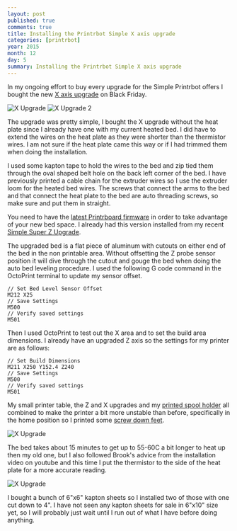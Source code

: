 ```yaml
---
layout: post
published: true
comments: true
title: Installing the Printrbot Simple X axis upgrade
categories: [printrbot]
year: 2015
month: 12
day: 5
summary: Installing the Printrbot Simple X axis upgrade
---
```

In my ongoing effort to buy every upgrade for the Simple Printrbot offers I bought the new [X axis upgrade](http://printrbot.com/shop/simple-x-axis-upgrade/) on Black Friday.

<img alt="X Upgrade" src="https://garthvh.com/assets/img/printrbot/x_upgrade_1.jpg" class="img-responsive img-rounded" />

<img alt="X Upgrade 2" src="https://garthvh.com/assets/img/printrbot/x_upgrade_2.jpg" class="img-responsive img-rounded" />

The upgrade was pretty simple, I bought the X upgrade without the heat plate since I already have one with my current heated bed. I did have to extend the wires on the heat plate as they were shorter than the thermistor wires.  I am not sure if the heat plate came this way or if I had trimmed them when doing the installation.  

I used some kapton tape to hold the wires to the bed and zip tied them through the oval shaped belt hole on the back left corner of the bed.  I have previously printed a cable chain for the extruder wires so I use the extruder loom for the heated bed wires. The screws that connect the arms to the bed and that connect the heat plate to the bed are auto threading screws, so make sure and put them in straight.

You need to have the [latest Printrboard firmware](http://help.printrbot.com/c/Firmware) in order to take advantage of your new bed space.  I already had this version installed from my recent [Simple Super Z Upgrade](http://printrbot.com/shop/simple-super-z-upgrade/).

The upgraded bed is a flat piece of aluminum with cutouts on either end of the bed in the non printable area.  Without offsetting the Z probe sensor position it will dive through the cutout and gouge the bed when doing the auto bed leveling procedure. I used the following G code command in the OctoPrint terminal to update my sensor offset.

	// Set Bed Level Sensor Offset
	M212 X25
	// Save Settings
	M500
	// Verify saved settings
	M501

Then I used OctoPrint to test out the X area and to set the build area dimensions.  I already have an upgraded Z axis so the settings for my printer are as follows:

	// Set Build Dimensions
	M211 X250 Y152.4 Z240
	// Save Settings
	M500
	// Verify saved settings
	M501

My small printer table, the Z and X upgrades and my [printed spool holder](https://www.youmagine.com/designs/printrbot-simple-filament-spool-holder) all combined to make the printer a bit more unstable than before, specifically in the home position so I printed some [screw down feet](http://www.thingiverse.com/thing:724909).

<img alt="X Upgrade" src="https://garthvh.com/assets/img/printrbot/x_upgrade_4.jpg" class="img-responsive img-rounded" />

The bed takes about 15 minutes to get up to 55-60C a bit longer to heat up then my old one, but I also followed Brook's advice from the installation video on youtube and this time I put the thermistor to the side of the heat plate for a more accurate reading.

<img alt="X Upgrade" src="https://garthvh.com/assets/img/printrbot/x_upgrade_3.jpg" class="img-responsive img-rounded" />

I bought a bunch of 6"x6" kapton sheets so I installed two of those with one cut down to 4".  I have not seen any kapton sheets for sale in 6"x10" size yet, so I will probably just wait until I run out of what I have before doing anything.
